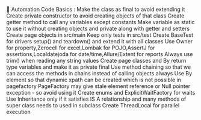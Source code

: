 🌱 Automation Code Basics :
Make the class as final to avoid extending it
Create private constructor to avoid creating objects of that class
Create getter method to call any variables except constants
Make variable as static to use it without creating objects and private along with getter and setters
Create page objects in src/main
Keep only tests in src/test
Create BaseTest for drivers setup() and teardown() and extend it with all classes
Use Owner for property,Zerocell for excel,Lombak for POJO,AssertJ for assertions,Localdatejoda for date/time,Allure/Extent for reports
Always use trim() when reading any string values
Create page classes and By return type variables and make it as private final
Use method chaining so that we can access the methods in chains instead of calling objects always
Use By element so that dynamic xpath can be created which is not possible in pagefactory 
PageFactory may give stale element reference or Null pointer exception - so avoid using it
Create enums and ExplicitWaitFactory for waits
Use Inheritance only if it satisfies IS A relationship and many methods of super class needs to used in subclass
Create ThreadLocal for parallel execution

